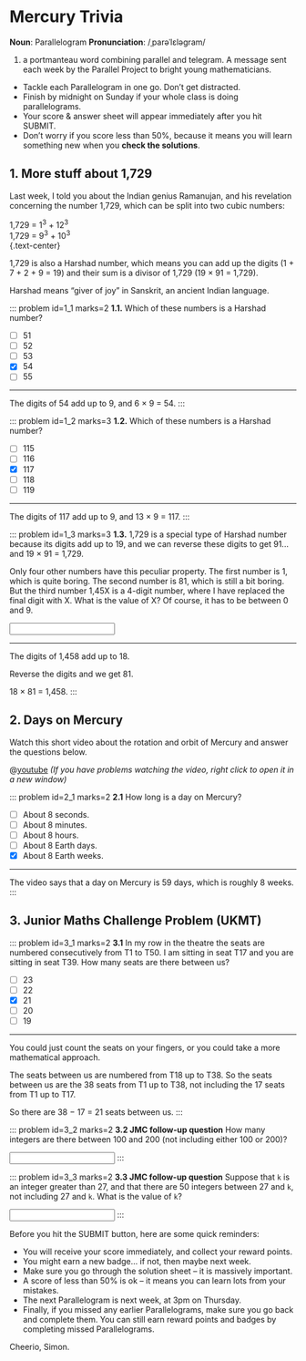 # Mercury Trivia

<div class="dictionary">

__Noun__: Parallelogram
__Pronunciation__: /ˌparəˈlɛləɡram/

1. a portmanteau word combining parallel and telegram. A message sent each
week by the Parallel Project to bright young mathematicians.

</div>

*	Tackle each Parallelogram in one go. Don’t get distracted.
*	Finish by midnight on Sunday if your whole class is doing parallelograms.
*	Your score & answer sheet will appear immediately after you hit SUBMIT.
*	Don’t worry if you score less than 50%, because it means you will learn something new when you __check the solutions__.


## 1. More stuff about 1,729

Last week, I told you about the Indian genius Ramanujan, and his revelation concerning the number 1,729, which can be split into two cubic numbers:

1,729 = 1<sup>3</sup> + 12<sup>3</sup>  
1,729 = 9<sup>3</sup> + 10<sup>3</sup>  
{.text-center}

1,729 is also a Harshad number, which means you can add up the digits (1 + 7 + 2 + 9 = 19) and their sum is a divisor of 1,729 (19 × 91 = 1,729).  

Harshad means “giver of joy” in Sanskrit, an ancient Indian language.

::: problem id=1_1 marks=2
__1.1.__ Which of these numbers is a Harshad number?

* [ ] 51
* [ ] 52
* [ ] 53
* [x] 54
* [ ] 55

---

The digits of 54 add up to 9, and 6 × 9 = 54.
:::

::: problem id=1_2 marks=3
__1.2.__ Which of these numbers is a Harshad number?

* [ ] 115
* [ ] 116
* [x] 117
* [ ] 118
* [ ] 119

---

The digits of 117 add up to 9, and 13 × 9 = 117.
:::

::: problem id=1_3 marks=3
__1.3.__ 1,729 is a special type of Harshad number because its digits add up to 19, and we can reverse these digits to get 91... and 19 × 91 = 1,729.

Only four other numbers have this peculiar property. The first number is 1, which is quite boring. The second number is 81, which is still a bit boring. But the third number 1,45X is a 4-digit number, where I have replaced the final digit with X. What is the value of X? Of course, it has to be between 0 and 9.

<input type="number" solution="8"/>

---

The digits of 1,458 add up to 18.  

Reverse the digits and we get 81.  

18 × 81 = 1,458.
:::


## 2.	Days on Mercury

Watch this short video about the rotation and orbit of Mercury and answer the questions below.

@[youtube](OJrl733eyfY?rel=0) _(If you have problems watching the video, right click to open it in a new window)_

::: problem id=2_1 marks=2
__2.1__ How long is a day on Mercury?

* [ ] About 8 seconds.
* [ ] About 8 minutes.
* [ ] About 8 hours.
* [ ] About 8 Earth days.
* [x] About 8 Earth weeks.

---

The video says that a day on Mercury is 59 days, which is roughly 8 weeks.
:::


## 3.	Junior Maths Challenge Problem (UKMT)
<!--- (2014) Q3 --->

::: problem id=3_1 marks=2
__3.1__ In my row in the theatre the seats are numbered consecutively from T1 to T50. I am sitting
in seat T17 and you are sitting in seat T39. How many seats are there between us?

* [ ] 23
* [ ] 22
* [x] 21
* [ ] 20
* [ ] 19

---

You could just count the seats on your fingers, or you could take a more mathematical approach.

The seats between us are numbered from T18 up to T38. So the seats between us are the 38 seats from T1 up to T38, not including the 17 seats from T1 up to T17.  

So there are 38 − 17 = 21 seats between us.
:::

::: problem id=3_2 marks=2
__3.2 JMC follow-up question__ How many integers are there between 100 and 200 (not including either 100 or 200)?

<input type="number" solution="99"/>
:::

::: problem id=3_3 marks=2
__3.3 JMC follow-up question__ Suppose that `k` is an integer greater than 27, and that there are 50 integers between 27
and `k`, not including 27 and `k`. What is the value of `k`?

<input type="number" solution="78"/>
:::


Before you hit the SUBMIT button, here are some quick reminders:

*	You will receive your score immediately, and collect your reward points.
*	You might earn a new badge... if not, then maybe next week.
*	Make sure you go through the solution sheet – it is massively important.
*	A score of less than 50% is ok – it means you can learn lots from your mistakes.
*	The next Parallelogram is next week, at 3pm on Thursday.
*	Finally, if you missed any earlier Parallelograms, make sure you go back and complete them. You can still earn reward points and badges by completing missed Parallelograms.

Cheerio,
Simon.
